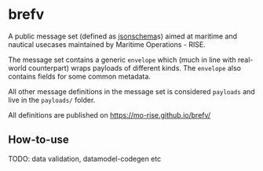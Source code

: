 # brefv

A public message set (defined as [jsonschema](https://json-schema.org/)s) aimed at maritime and nautical usecases maintained by Maritime Operations - RISE.

The message set contains a generic `envelope` which (much in line with real-world counterpart) wraps payloads of different kinds. The `envelope` also contains fields for some common metadata.

All other message definitions in the message set is considered `payloads` and live in the `payloads/` folder.

All definitions are published on https://mo-rise.github.io/brefv/

## How-to-use
TODO: data validation, datamodel-codegen etc
